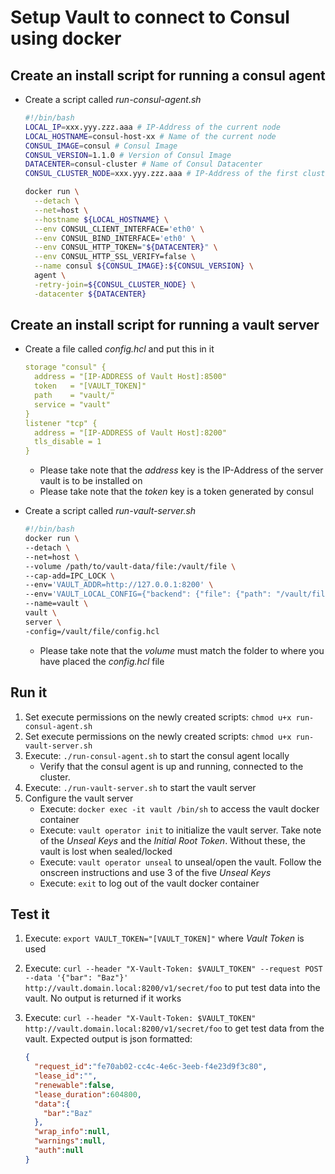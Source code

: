 # Setup Vault to connect to Consul using docker

## Create an install script for running a consul agent

- Create a script called _run-consul-agent.sh_

  ```bash
  #!/bin/bash
  LOCAL_IP=xxx.yyy.zzz.aaa # IP-Address of the current node
  LOCAL_HOSTNAME=consul-host-xx # Name of the current node
  CONSUL_IMAGE=consul # Consul Image
  CONSUL_VERSION=1.1.0 # Version of Consul Image
  DATACENTER=consul-cluster # Name of Consul Datacenter
  CONSUL_CLUSTER_NODE=xxx.yyy.zzz.aaa # IP-Address of the first cluster node

  docker run \
    --detach \
    --net=host \
    --hostname ${LOCAL_HOSTNAME} \
    --env CONSUL_CLIENT_INTERFACE='eth0' \
    --env CONSUL_BIND_INTERFACE='eth0' \
    --env CONSUL_HTTP_TOKEN="${DATACENTER}" \
    --env CONSUL_HTTP_SSL_VERIFY=false \
    --name consul ${CONSUL_IMAGE}:${CONSUL_VERSION} \
    agent \
    -retry-join=${CONSUL_CLUSTER_NODE} \
    -datacenter ${DATACENTER}
  ```

## Create an install script for running a vault server

- Create a file called _config.hcl_ and put this in it

  ```yaml
  storage "consul" {
    address = "[IP-ADDRESS of Vault Host]:8500"
    token   = "[VAULT_TOKEN]"
    path    = "vault/"
    service = "vault"
  }
  listener "tcp" {
    address = "[IP-ADDRESS of Vault Host]:8200"
    tls_disable = 1
  }
  ```

  - Please take note that the _address_ key is the IP-Address of the server vault is to be installed on
  - Please take note that the _token_ key is a token generated by consul
- Create a script called _run-vault-server.sh_

  ```bash
  #!/bin/bash
  docker run \
  --detach \
  --net=host \
  --volume /path/to/vault-data/file:/vault/file \
  --cap-add=IPC_LOCK \
  --env='VAULT_ADDR=http://127.0.0.1:8200' \
  --env='VAULT_LOCAL_CONFIG={"backend": {"file": {"path": "/vault/file"}}, "default_lease_ttl": "168h", "max_lease_ttl": "720h"}' \
  --name=vault \
  vault \
  server \
  -config=/vault/file/config.hcl
  ```

  - Please take note that the _volume_ must match the folder to where you have placed the _config.hcl_ file

## Run it

1. Set execute permissions on the newly created scripts: `chmod u+x run-consul-agent.sh`
1. Set execute permissions on the newly created scripts: `chmod u+x run-vault-server.sh`
1. Execute: `./run-consul-agent.sh` to start the consul agent locally
    - Verify that the consul agent is up and running, connected to the cluster.
1. Execute: `./run-vault-server.sh` to start the vault server
1. Configure the vault server
    - Execute: `docker exec -it vault /bin/sh` to access the vault docker container
    - Execute: `vault operator init` to initialize the vault server. Take note of the _Unseal Keys_ and the _Initial Root Token_. Without these, the vault is lost when sealed/locked
    - Execute: `vault operator unseal` to unseal/open the vault. Follow the onscreen instructions and use 3 of the five _Unseal Keys_
    - Execute: `exit` to log out of the vault docker container

## Test it

1. Execute: `export VAULT_TOKEN="[VAULT_TOKEN]"` where  _Vault Token_ is used
1. Execute: `curl --header "X-Vault-Token: $VAULT_TOKEN" --request POST --data '{"bar": "Baz"}' http://vault.domain.local:8200/v1/secret/foo` to put test data into the vault. No output is returned if it works
1. Execute: `curl --header "X-Vault-Token: $VAULT_TOKEN" http://vault.domain.local:8200/v1/secret/foo` to get test data from the vault. Expected output is json formatted:

   ```json
   {
     "request_id":"fe70ab02-cc4c-4e6c-3eeb-f4e23d9f3c80",
     "lease_id":"",
     "renewable":false,
     "lease_duration":604800,
     "data":{
       "bar":"Baz"
     },
     "wrap_info":null,
     "warnings":null,
     "auth":null
   }
   ```